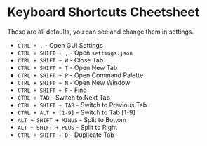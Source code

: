 # Keyboard Shortcuts Cheetsheet

These are all defaults, you can see and change them in settings.

- `CTRL + ,` - Open GUI Settings
- `CTRL + SHIFT + ,` - Open `settings.json`
- `CTRL + SHIFT + W` - Close Tab
- `CTRL + SHIFT + T` - Open New Tab
- `CTRL + SHIFT + P` - Open Command Palette
- `CTRL + SHIFT + N` - Open New Window
- `CTRL + SHIFT + F` - Find
- `CTRL + TAB` - Switch to Next Tab
- `CTRL + SHIFT + TAB` - Switch to Previous Tab
- `CTRL + ALT + [1-9]` - Switch to Tab [1-9]
- `ALT + SHIFT + MINUS` - Split to Bottom
- `ALT + SHIFT + PLUS` - Split to Right
- `CTRL + SHIFT + D` - Duplicate Tab
